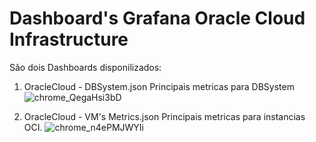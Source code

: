 # Dashboard's Grafana Oracle Cloud Infrastructure

São dois Dashboards disponilizados:

1. OracleCloud - DBSystem.json
Principais metricas para DBSystem
![chrome_QegaHsi3bD](https://user-images.githubusercontent.com/72925771/218554538-2f6955da-f9e6-4062-818b-464c4778c8d6.png)

2. OracleCloud - VM's Metrics.json
Principais metricas para instancias OCI.
![chrome_n4ePMJWYIi](https://user-images.githubusercontent.com/72925771/218554587-cb5355d8-7576-4b56-9ab1-66b7930d7434.png)

